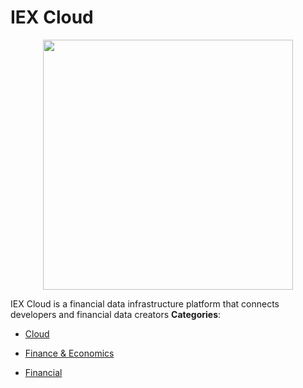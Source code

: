 # IEX Cloud

<p align="center">
    <img width="400" src="https://raw.githubusercontent.com/awesome-apis/awesome-apis/apis/iex-cloud/logo_256x256.png" />
</p>


IEX Cloud is a financial data infrastructure platform that connects developers and financial data creators
**Categories**:

- [Cloud](https://github/awesome-apis/awesome-apis#cloud)

- [Finance & Economics](https://github/awesome-apis/awesome-apis#finance-and-economics)

- [Financial](https://github/awesome-apis/awesome-apis#financial)



